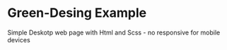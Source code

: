 # Green-Desing Example
Simple Deskotp web page with Html and Scss  - no responsive for mobile devices
